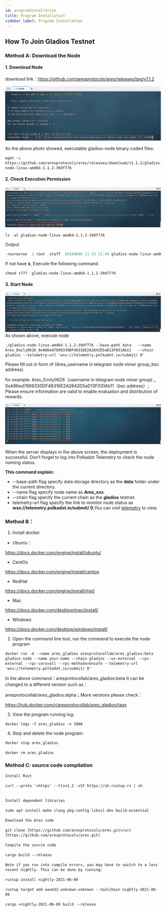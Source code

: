 ```yaml
---
id: programInstallation
title: Program Installation
sidebar_label: Program Installation
---
```


## How To Join Gladios Testnet

### **Method A: Download the Node**

#### 1. **Download Node**

download link：[<u>https://github.com/aresprotocols/ares/releases/tag/v1.1.2</u>](https://github.com/aresprotocols/ares/releases/tag/v1.1.2)

![](assets/build/114.png)

As the above photo showed, executable gladios-node binary coded files:
```
wget -c https://github.com/aresprotocols/ares/releases/download/v1.1.2/gladios-node-linux-amd64-1.1.2-39df776
```

#### 2. **Check Execution Permission**
![](assets/build/115.png)
```shell
ls -al gladios-node-linux-amd64-1.1.2-39df776
```
Output
```asm
-rwxrwxrwx  1 root  staff  89189840 11 23 21:44 gladios-node-linux-amd64-1.1.2-39df776
```
If not have **x**, Execute the following command
```shell
chmod +777  gladios-node-linux-amd64-1.1.2-39df776
```

#### 3. **Start Node**
![](assets/build/116.png)
As shown above, execute node

```shell
./gladios-node-linux-amd64-1.1.2-39df776 --base-path data   --name Ares_Emily0626_0xA86ed7899330DF48316E2A2842D5aD13F031Ab11   --chain gladios --telemetry-url 'wss://telemetry.polkadot.io/submit/ 0'
```

Please fill out in form of (Ares_username in telegram node miner group_bsc address).

for example:
Ares_Emily0626（username in telegram node miner group) _ 0xA86ed7899330DF48316E2A2842D5aD13F031Ab11（bsc address）;
Please ensure information are valid to enable evaluation and distribution of rewards.

![](assets/build/117.png)

When the server displays in the above screen, the deployment is successful. Don’t forget to log into Polkadot Telemetry to check the node running status.

**This command explain:**

* --base-path flag specify data storage directory as the **data** folder under the current directory.
* --name flag specify node name as **Ares_xxx**.
* --chain flag specify the current chain as the **gladios** testnet.
* telemetry-url flag specify the link to monitor node status as **wss://telemetry.polkadot.io/submit/ 0**,You can visit [telemetry](https://telemetry.polkadot.io/#list/0x1765d3a35ecdca975e3dc69472cc0a51780ed9ccb4481becfdddfb3c5c2be048) to view.



### **Method B：**

1.  Install docker

*   Ubuntu：

https://docs.docker.com/engine/install/ubuntu/

*   CentOs

https://docs.docker.com/engine/install/centos

*   RedHat

https://docs.docker.com/engine/install/rhel/

*   Mac

https://docs.docker.com/desktop/mac/install/

*   Windows

https://docs.docker.com/desktop/windows/install/

2.  Open the command line tool, run the command to execute the node program

```
docker run -d --name ares_gladios aresprotocollab/ares_gladios:beta gladios-node --name your-name --chain gladios --ws-external --rpc-external --rpc-cors=all --rpc-methods=Unsafe --telemetry-url 'wss://telemetry.polkadot.io/submit/ 0'

```
In the above command：aresprotocollab/ares_gladios:beta It can be changed to a different version such as：

aresprotocollab/ares_gladios:alpha；More versions please check：

https://hub.docker.com/r/aresprotocollab/ares_gladios/tags

3. View the program running log:


```
docker logs -f ares_gladios -n 1000

```

4.  Stop and delete the node program:



```
docker stop ares_gladios

docker rm ares_gladios

```


### **Method C: source code compilation**
```
Install Rust

curl --proto '=https' --tlsv1.2 -sSf https://sh.rustup.rs | sh


Install dependent libraries

sudo apt install make clang pkg-config libssl-dev build-essential

Download the Ares code

git clone [https://github.com/aresprotocols/ares.git</u>](https://github.com/aresprotocols/ares.git)

Compile the source code

cargo build --release

Note if you run into compile errors, you may have to switch to a less recent nightly. This can be done by running:

rustup install nightly-2021-06-09

rustup target add wasm32-unknown-unknown --toolchain nightly-2021-06-09

cargo +nightly-2021-06-09 build --release
```
